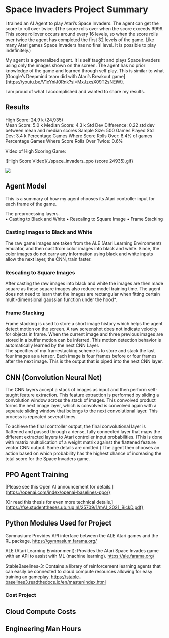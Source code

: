 # Space Invaders Project Summary

I trained an AI Agent to play Atari’s Space Invaders.  The agent can get the score to roll over twice.  (The score rolls over when the score exceeds 9999.  This score rollover occurs around every 16 levels, so when the score rolls over twice the agent has completed the first 32 levels of the game.  Like many Atari games Space Invaders has no final level.  It is possible to play indefinitely.)

My agent is a generalized agent.  It is self taught and plays Space Invaders using only the images shown on the screen.  The agent has no prior knowledge of the game and learned through self play.  This is similar to what [Google’s Deepmind team did with Atari’s Breakout game]{https://youtu.be/V1eYniJ0Rnk?si=MxJzxsX09T2sNEiW}.

I am proud of what I accomplished and wanted to share my results.


## Results 

High Score: 24.9 k  (24,935)  
Mean Score: 5.0 k 
Median Score: 4.3 k
Std Dev Difference: 0.22 std dev between mean and median scores
Sample Size: 500 Games Played 
Std Dev:   3.4 k
Percentage Games Where Score Rolls Over: 8.4% of games
Percentage Games Where Score Rolls Over Twice: 0.6%

Video of High Scoring Game:

![High Score Video]{./space_invaders_ppo (score 24935).gif}

![](http://i.imgur.com/60bts.gif)


## Agent Model 

This is a summary of how my agent chooses its Atari controller input for each frame of the game.

The preprocessing layers.  
•	Casting to Black and White
•	Rescaling to Square Image
•	Frame Stacking

### Casting Images to Black and White
The raw game images are taken from the ALE (Atari Learning Environment) emulator, and then cast from color images into black and white.  Since, the color images do not carry any information using black and white inputs allow the next layer, the CNN, train faster.  

### Rescaling to Square Images
After casting the raw images into black and white the images are then made square as these square images also reduce model training time.  The agent does not need to learn that the images are rectangular when fitting certain multi-dimensional gaussian function under the hood*.  

### Frame Stacking
Frame stacking is used to store a short image history which helps the agent detect motion on the screen.  A raw screenshot does not indicate velocity for objects in frame.  When the current image and three previous images are stored in a buffer motion can be inferred.   This motion detection behavior is automatically learned by the next CNN Layer.  
The specifics of my framestacking scheme is to store and stack the last four images as a tensor.  Each image is four frames before or four frames after the next image.  This is the output that is piped into the next CNN layer.


## CNN (Convolution Neural Net)

The CNN layers accept a stack of images as input and then perform self-taught feature extraction.  This feature extraction is performed by sliding a convolution window across the stack of images.  This convolved product forms the next image layer, which is convolved is convolved again with a separate sliding window that belongs to the next convolutional layer.  This process is repeated several times.  

To achieve the final controller output, the final convolutional layer is flattened and passed through a dense, fully connected layer that maps the different extracted layers to Atari controller input probabilities.  (This is done with matrix multiplication of a weight matrix against the flattened feature vector CNN output.  Some details are omitted.)  The agent then chooses an action based on which probability has the highest chance of increasing the total score for the Space Invaders game.

## PPO Agent Training

[Please see this Open AI announcement for details.]{https://openai.com/index/openai-baselines-ppo/}

[Or read this thesis for even more technical details.]{https://fse.studenttheses.ub.rug.nl/25709/1/mAI_2021_BickD.pdf}

## Python Modules Used for Project

Gymnasium: Provides API interface between the ALE Atari games and the RL package.
https://gymnasium.farama.org/

ALE (Atari Learning Environment): Provides the Atari Space Invades game with an API to assist with ML (machine learning).
https://ale.farama.org/

StableBaselines-3: Contains a library of reinforcement learning agents that can easily be connected to cloud compute resources allowing for easy training an gameplay.
https://stable-baselines3.readthedocs.io/en/master/index.html


### Cost Project

## Cloud Compute Costs

## Engineering Man Hours

